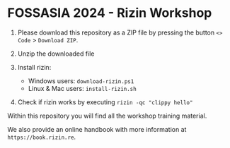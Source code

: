 # FOSSASIA 2024 - Rizin Workshop

1. Please download this repository as a ZIP file by pressing the button `<> Code` > `Download ZIP`.
2. Unzip the downloaded file
3. Install rizin:
	- Windows users: `download-rizin.ps1`
	- Linux & Mac users: `install-rizin.sh`

4. Check if rizin works by executing `rizin -qc "clippy hello"`

Within this repository you will find all the workshop training material.

We also provide an online handbook with more information at `https://book.rizin.re`.
